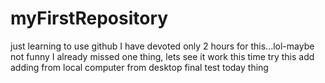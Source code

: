# myFirstRepository
just learning to use github
I have devoted only 2 hours for this...lol-maybe not funny
I already missed one thing, lets see it work this time
try this add
adding from local computer
from desktop
final test today thing
